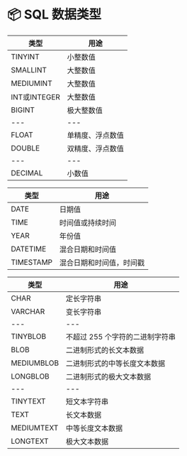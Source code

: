 # 📦 SQL 数据类型

| **类型** | **用途** |
| --- | --- |
| TINYINT | 小整数值 |
| SMALLINT | 大整数值 |
| MEDIUMINT | 大整数值 |
| INT或INTEGER | 大整数值 |
| BIGINT | 极大整数值 |
| --- | --- |
| FLOAT | 单精度、浮点数值 |
| DOUBLE | 双精度、浮点数值 |
| --- | --- |
| DECIMAL | 小数值 |

| **类型** | **用途** |
| --- | --- |
| DATE | 日期值 |
| TIME | 时间值或持续时间 |
| YEAR | 年份值 |
| DATETIME | 混合日期和时间值 |
| TIMESTAMP | 混合日期和时间值，时间戳 |

| **类型** | **用途** |
| --- | --- |
| CHAR | 定长字符串 |
| VARCHAR | 变长字符串 |
| --- | --- |
| TINYBLOB | 不超过 255 个字符的二进制字符串 |
| BLOB | 二进制形式的长文本数据 |
| MEDIUMBLOB | 二进制形式的中等长度文本数据 |
| LONGBLOB | 二进制形式的极大文本数据 |
| --- | --- |
| TINYTEXT | 短文本字符串 |
| TEXT | 长文本数据 |
| MEDIUMTEXT | 中等长度文本数据 |
| LONGTEXT | 极大文本数据 |

